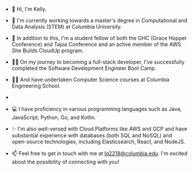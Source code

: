 - 👋 Hi, I'm Kelly. 
- 🌱 I'm currently working towards a master's degree in Computational and Data Analysis (STEM) at Columbia University.
- 👀 In addition to this, I'm a student fellow of both the GHC (Grace Hopper Conference) and Tapia Conference and an active member of the AWS She Builds CloudUp program.
- 👩‍🎓 On my journey to becoming a full-stack developer, I've successfully completed the Software Development Engineer Boot Camp.
- 👩‍💻 And have undertaken Computer Science courses at Columbia Engineering School.
- 
- 💻 I have proficiency in various programming languages such as Java, JavaScript, Python, Go, and Kotlin.
- ✨ I'm also well-versed with Cloud Platforms like AWS and GCP and have substantial experience with databases (both SQL and NoSQL) and open-source technologies, including Elasticsearch, React, and NodeJS.

- 📫 Feel free to get in touch with me at lq2218@columbia.edu. I'm excited about the possibility of connecting with you!
  
<!---
Kellykk11/Kellykk11 is a ✨ special ✨ repository because its `README.md` (this file) appears on your GitHub profile.
You can click the Preview link to take a look at your changes.
--->
